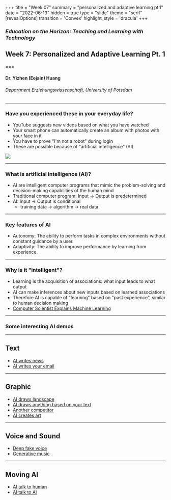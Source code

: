 +++
title = "Week 07"
summary = "personalized and adaptive learning pt.1"
date = "2022-06-13"
hidden = true
type = "slide"
theme = "serif"
[revealOptions]
transition = 'Convex'
highlight_style = 'dracula'
+++

### *Education on the Horizon: Teaching and Learning with Technology*
## Week 7: Personalized and Adaptive Learning Pt. 1
===
#### Dr. Yizhen (Eejain) Huang
###### Department Erziehungswissenschaft, University of Potsdam

---
###  Have you experienced these in your everyday life?
- YouTube suggests new videos based on what you have watched
- Your smart phone can automatically create an album with photos with your face in it
- You have to prove "I'm not a robot" during login
- These are possible because of “artificial intelligence” (AI)

![](/media/captcha.jpg)

---
###  What is artificial intelligence (AI)?
- AI are intelligent computer programs that mimic the problem-solving and decision-making capabilities of the human mind 
- Traditional computer program: Input → Output is predetermined
- AI: Input → Output is conditional
    - training data → algorithm → real data

---
###  Key features of AI
- Autonomy: The ability to perform tasks in complex environments without constant guidance by a user.
- Adaptivity: The ability to improve performance by learning from experience.

---
###  Why is it "intelligent"?
- Learning is the acquisition of associations: what input leads to what output 
- AI can make inferences about new inputs based on learned associations
- Therefore AI is capable of "learning" based on "past experience", similar to human decision making
- [Computer Scientist Explains Machine Learning](https://www.youtube.com/watch?v=5q87K1WaoFI)

---
###  Some interesting AI demos

---
## Text
- [AI writes news](https://talktotransformer.com/)
- [AI writes your email](https://app.flowrite.com/write)

---
## Graphic
- [AI draws landscape](http://gaugan.org/gaugan2/)
- [AI draws anything based on your text](https://openai.com/blog/dall-e/)
- [Another competitor](https://imagen.research.google/)
- [AI creates art](https://app.wombo.art/)
<!-- - [Create anime styled selfies](https://waifu.lofiu.com/) -->
<!-- - [How about oil-painting styled selfies](https://ai-art.tokyo/en/) -->
<!-- - [Generative story](https://ai-adventure.appspot.com/) -->
<!-- - [AI guessing memes](https://twitter.com/ResNeXtGuesser/status/1477391701807300608) -->
<!-- - [more demos](https://www.nvidia.com/en-us/research/ai-demos/) -->


---
## Voice and Sound
- [Deep fake voice](https://fakeyou.com/)
- [Generative music](https://www.nvidia.com/en-us/research/ai-art-gallery/artists/aiva/)

---
## Moving AI
- [AI talk to human](https://youtu.be/BpnnD_0IlbE?t=380)
- [AI talk to AI](https://www.youtube.com/watch?v=jz78fSnBG0s)

